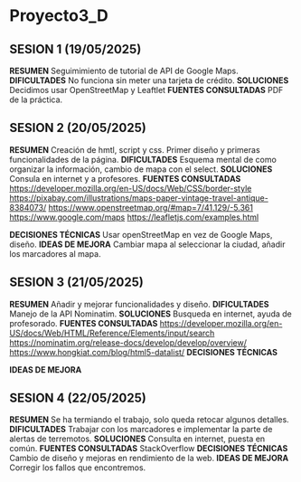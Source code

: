 # Proyecto3_D
## SESION 1 (19/05/2025)
**RESUMEN**
Seguimimiento de tutorial de API de Google Maps.
**DIFICULTADES**
No funciona sin meter una tarjeta de crédito.
**SOLUCIONES**
Decidimos usar OpenStreetMap y Leaftlet
**FUENTES CONSULTADAS**
PDF de la práctica.

## SESION 2 (20/05/2025)
**RESUMEN**
Creación de hmtl, script y css. Primer diseño y primeras funcionalidades de la página.
**DIFICULTADES**
Esquema mental de como organizar la información, cambio de mapa con el select.
**SOLUCIONES**
Consula en internet y a profesores.
**FUENTES CONSULTADAS**
https://developer.mozilla.org/en-US/docs/Web/CSS/border-style
https://pixabay.com/illustrations/maps-paper-vintage-travel-antique-8384073/
https://www.openstreetmap.org/#map=7/41.129/-5.361
https://www.google.com/maps
https://leafletjs.com/examples.html

**DECISIONES TÉCNICAS**
Usar openStreetMap en vez de Google Maps, diseño.
**IDEAS DE MEJORA**
Cambiar mapa al seleccionar la ciudad, añadir los marcadores al mapa.

## SESION 3 (21/05/2025)
**RESUMEN**
Añadir y mejorar funcionalidades y diseño. 
**DIFICULTADES**
Manejo de la API Nominatim.
**SOLUCIONES**
Busqueda en internet, ayuda de profesorado.
**FUENTES CONSULTADAS**
https://developer.mozilla.org/en-US/docs/Web/HTML/Reference/Elements/input/search
https://nominatim.org/release-docs/develop/develop/overview/
https://www.hongkiat.com/blog/html5-datalist/
**DECISIONES TÉCNICAS**

**IDEAS DE MEJORA**

## SESION 4 (22/05/2025)
**RESUMEN**
Se ha termiando el trabajo, solo queda retocar algunos detalles.
**DIFICULTADES**
Trabajar con los marcadores e implementar la parte de alertas de terremotos.
**SOLUCIONES**
Consulta en internet, puesta en común.
**FUENTES CONSULTADAS**
StackOverflow
**DECISIONES TÉCNICAS**
Cambio de diseño y mejoras en rendimiento de la web.
**IDEAS DE MEJORA**
Corregir los fallos que encontremos.